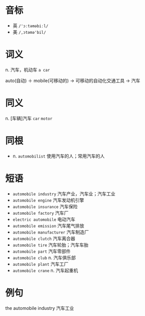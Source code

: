 # 音标

- 英 `/'ɔːtəməbiːl/`
- 美 `/,ɔtəmə'bil/`

# 词义

n. 汽车，机动车
`a car`



auto(自动) ＋ mobile(可移动的) → 可移动的自动化交通工具 → 汽车

# 同义

n. [车辆]汽车
`car` `motor`

# 同根

- n. `automobilist` 使用汽车的人；常用汽车的人

# 短语

- `automobile industry` 汽车产业，汽车业；汽车工业
- `automobile engine` 汽车发动机引擎
- `automobile insurance` 汽车保险
- `automobile factory` 汽车厂
- `electric automobile` 电动汽车
- `automobile emission` 汽车尾气排放
- `automobile manufacturer` 汽车制造厂
- `automobile clutch` 汽车离合器
- `automobile tire` 汽车轮胎；汽车车胎
- `automobile part` 汽车零部件
- `automobile club` n. 汽车俱乐部
- `automobile plant` 汽车工厂
- `automobile crane` n. 汽车起重机

# 例句

the automobile industry
汽车工业


